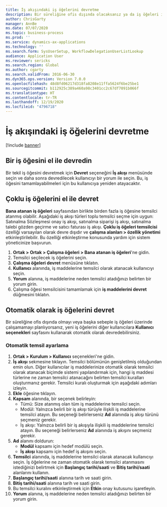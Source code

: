 ```yaml
---
title: İş akışındaki iş öğelerini devretme
description: Bir süreliğine ofis dışında olacaksanız ya da iş öğeleri ile ilgili uygulama yapamayacaksanız iş öğelerinizi diğer kullanıcılara devredebilir veya yeniden atayabilirsiniz.
author: ChrisGarty
manager: AnnBe
ms.date: 07/07/2020
ms.topic: business-process
ms.prod: ''
ms.service: dynamics-ax-applications
ms.technology: ''
ms.search.form: SysUserSetup, WorkflowDelegationUserListLookup
audience: Application User
ms.reviewer: sericks
ms.search.region: Global
ms.author: cgarty
ms.search.validFrom: 2016-06-30
ms.dyn365.ops.version: Version 7.0.0
ms.openlocfilehash: 48d8fd06217d318fa8208e11ffa5624f6be25be1
ms.sourcegitcommit: b112925c389a460a98c3401cc2c67df7091b066f
ms.translationtype: HT
ms.contentlocale: tr-TR
ms.lasthandoff: 12/19/2020
ms.locfileid: "4796718"
---
```

# <a name="delegate-work-items-in-a-workflow"></a>İş akışındaki iş öğelerini devretme

[!include [banner](../../includes/banner.md)]

## <a name="manually-delegate-a-work-item"></a>Bir iş öğesini el ile devredin

Bir tekil iş öğesini devretmek için **Devret** seçeneğini **İş akışı** menüsünde seçin ve daha sonra devredilecek kullanıcıyı bir yorum ile seçin. Bu, iş öğesini tamamlayabilmeleri için bu kullanıcıya yeniden atayacaktır.

## <a name="manually-delegate-multiple-work-items"></a>Çoklu iş öğelerini el ile devret

**Bana atanan iş öğeleri** sayfasından birlikte birden fazla iş öğesine temsilci atanmış olabilir. Aşağıdaki iş akışı türleri toplu temsilci seçme için uygun: Satınalma Sözleşmesi onay iş akışı, satınalma siparişi iş akışı, satınalma talebi gözden geçirme ve satıcı faturası iş akışı. **Çoklu iş öğeleri temsilcisi** özelliği varsayılan olarak devre dışıdır ve **çalışma alanları > özellik yönetimi** etkinleştirilebilir. Bu özelliği etkinleştirme konusunda yardım için sistem yöneticinize başvurun.
1.  **Ortak > Ortak > Çalışma öğeleri > Bana atanan iş öğeleri**'ne gidin.
2.  Temsilci seçilecek iş öğelerini seçin.
3.  **Çalışma öğeleri devret** menüsüne tıklatın.
4.  **Kullanıcı** alanında, iş maddelerine temsilci olarak atanacak kullanıcıyı seçin.
5.  **Yorum** alanına, iş maddelerine neden temsilci atadığınızı belirten bir yorum girin.
6.  Çalışma öğesi temsilcisini tamamlamak için **iş maddelerini devret** düğmesini tıklatın.

## <a name="automatically-delegate-work-items"></a>Otomatik olarak iş öğelerini devret

Bir süreliğine ofis dışında olmayı veya başka sebeple iş öğeleri üzerinde çalışamamayı planlıyorsanız, yeni iş öğelerini diğer kullanıcılara **Kullanıcı seçenekleri** sayfasını kullanarak otomatik olarak devredebilirsiniz.

### <a name="set-up-automatic-delegation"></a>Otomatik temsil ayarlama
1. **Ortak > Kurulum > Kullanıcı** seçenekleri'ne gidin.
2. **İş akışı** sekmesine tıklayın. Temsilci bölümünün genişletilmiş olduğundan emin olun. Diğer kullanıcılar iş maddelerinize otomatik olarak temsilci olarak atanacak biçimde sistemi yapılandırmak için, hangi iş maddesi türlerine ne zaman temsilci atanacağını belirten temsilci kuralları oluşturmanız gerekir. Temsilci kuralı oluşturmak için aşağıdaki adımları izleyin.  
3. **Ekle** öğesine tıklayın.
4. **Kapsam** alanında, bir seçenek belirleyin:
    - Tümü: Size atanmış olan tüm iş maddelerine temsilci seçin.
    - Modül: Yalnızca belirli bir iş akışı türüyle ilişkili iş maddelerine temsilci atayın. Bu seçeneği belirlerseniz **Ad** alanında iş akışı türünü seçmeniz gerekir.
    - İş akışı: Yalnızca belirli bir iş akışıyla ilişkili iş maddelerine temsilci atayın. Bu seçeneği belirlerseniz **Ad** alanında iş akışını seçmeniz gerekir.  
5. **Ad** alanını doldurun:
    - **Modül** kapsamı için hedef modülü seçin.
    - **İş akışı** kapsamı için hedef iş akışını seçin.
6. **Temsilci** alanında, iş maddelerine temsilci olarak atanacak kullanıcıyı seçin. İş öğelerine ne zaman otomatik olarak temsilci atanmasını istediğinizi belirtmek için **Başlangıç tarihi/saati** ve **Bitiş tarihi/saati** alanlarını kullanın.  
7. **Başlangıç tarihi/saati** alanına tarih ve saati girin.
8. **Bitiş tarihi/saati** alanına tarih ve saati girin.
9. Bu temsilci kuralını etkinleştirmek için **Etkin** onay kutusunu işaretleyin. 
10. **Yorum** alanına, iş maddelerine neden temsilci atadığınızı belirten bir yorum girin.

